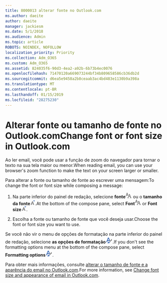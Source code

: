 ```yaml
---
title: 8000013 alterar fonte no Outlook.com
ms.author: daeite
author: daeite
manager: jackiesm
ms.date: 5/1/2018
ms.audience: Admin
ms.topic: article
ROBOTS: NOINDEX, NOFOLLOW
localization_priority: Priority
ms.collection: Adm_O365
ms.custom: Adm_O365
ms.assetid: 824035f6-90d3-4ea2-a92b-6b73b4ec0076
ms.openlocfilehash: 71470120a669073244bf34b809658586cb36db2d
ms.sourcegitcommit: d6ea5e9458a2b8ceaab3ac4bd483e1130b9a398a
ms.translationtype: MT
ms.contentlocale: pt-BR
ms.lasthandoff: 01/15/2019
ms.locfileid: "28275230"
---
```

# <a name="change-font-or-font-size-in-outlookcom"></a><span data-ttu-id="e08fe-102">Alterar fonte ou tamanho de fonte no Outlook.com</span><span class="sxs-lookup"><span data-stu-id="e08fe-102">Change font or font size in Outlook.com</span></span>

<span data-ttu-id="e08fe-103">Ao ler email, você pode usar a função de zoom do navegador para tornar o texto na sua tela maior ou menor.</span><span class="sxs-lookup"><span data-stu-id="e08fe-103">When reading email, you can use your browser's zoom function to make the text on your screen larger or smaller.</span></span>
  
<span data-ttu-id="e08fe-104">Para alterar a fonte ou tamanho de fonte ao escrever uma mensagem:</span><span class="sxs-lookup"><span data-stu-id="e08fe-104">To change the font or font size while composing a message:</span></span>
  
1. <span data-ttu-id="e08fe-105">Na parte inferior do painel de redação, selecione **fonte**![fonte](media/6d9372e0-cde5-49fc-a457-aafb62255163.png) ou o **tamanho da fonte**![ícone de tamanho de fonte a](media/9334f617-9593-4bd0-afb1-c53308ad7591.png).</span><span class="sxs-lookup"><span data-stu-id="e08fe-105">At the bottom of the compose pane, select **Font**![Font](media/6d9372e0-cde5-49fc-a457-aafb62255163.png) or **Font size**![The Font size icon](media/9334f617-9593-4bd0-afb1-c53308ad7591.png).</span></span>
    
2. <span data-ttu-id="e08fe-106">Escolha a fonte ou tamanho de fonte que você deseja usar.</span><span class="sxs-lookup"><span data-stu-id="e08fe-106">Choose the font or font size you want to use.</span></span>
    
<span data-ttu-id="e08fe-107">Se você não vir o menu de opções de formatação na parte inferior do painel de redação, selecione **as opções de formatação**![ícone de opções de formatação a](media/13103798-e3ea-4069-a7a0-63f8903c8c3a.png).</span><span class="sxs-lookup"><span data-stu-id="e08fe-107">If you don't see the formatting options menu at the bottom of the compose pane, select **Formatting options**![The Formatting options icon](media/13103798-e3ea-4069-a7a0-63f8903c8c3a.png).</span></span>
  
<span data-ttu-id="e08fe-108">Para obter mais informações, consulte [alterar o tamanho de fonte e a aparência do email no Outlook.com](https://go.microsoft.com/fwlink/p/?linkid=873130).</span><span class="sxs-lookup"><span data-stu-id="e08fe-108">For more information, see [Change font size and appearance of email in Outlook.com](https://go.microsoft.com/fwlink/p/?linkid=873130).</span></span>
  

